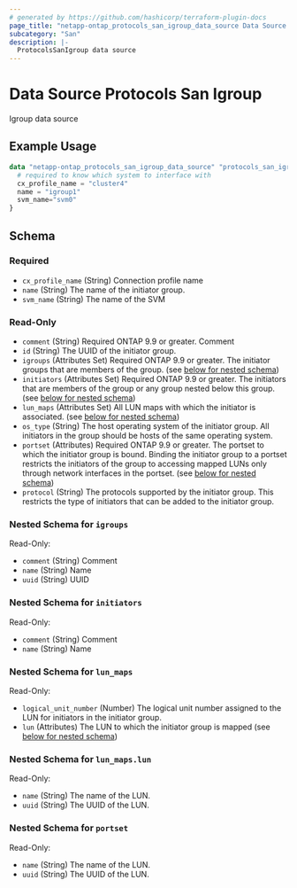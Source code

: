 ```yaml
---
# generated by https://github.com/hashicorp/terraform-plugin-docs
page_title: "netapp-ontap_protocols_san_igroup_data_source Data Source - terraform-provider-netapp-ontap"
subcategory: "San"
description: |-
  ProtocolsSanIgroup data source
---
```


# Data Source Protocols San Igroup

Igroup data source

## Example Usage
```terraform
data "netapp-ontap_protocols_san_igroup_data_source" "protocols_san_igroup" {
  # required to know which system to interface with
  cx_profile_name = "cluster4"
  name = "igroup1"
  svm_name="svm0"
}
```

<!-- schema generated by tfplugindocs -->
## Schema

### Required

- `cx_profile_name` (String) Connection profile name
- `name` (String) The name of the initiator group.
- `svm_name` (String) The name of the SVM

### Read-Only

- `comment` (String) Required ONTAP 9.9 or greater. Comment
- `id` (String) The UUID of the initiator group.
- `igroups` (Attributes Set) Required ONTAP 9.9 or greater. The initiator groups that are members of the group. (see [below for nested schema](#nestedatt--igroups))
- `initiators` (Attributes Set) Required ONTAP 9.9 or greater. The initiators that are members of the group or any group nested below this group. (see [below for nested schema](#nestedatt--initiators))
- `lun_maps` (Attributes Set) All LUN maps with which the initiator is associated. (see [below for nested schema](#nestedatt--lun_maps))
- `os_type` (String) The host operating system of the initiator group. All initiators in the group should be hosts of the same operating system.
- `portset` (Attributes) Required ONTAP 9.9 or greater. The portset to which the initiator group is bound. Binding the initiator group to a portset restricts the initiators of the group to accessing mapped LUNs only through network interfaces in the portset. (see [below for nested schema](#nestedatt--portset))
- `protocol` (String) The protocols supported by the initiator group. This restricts the type of initiators that can be added to the initiator group.

<a id="nestedatt--igroups"></a>
### Nested Schema for `igroups`

Read-Only:

- `comment` (String) Comment
- `name` (String) Name
- `uuid` (String) UUID


<a id="nestedatt--initiators"></a>
### Nested Schema for `initiators`

Read-Only:

- `comment` (String) Comment
- `name` (String) Name


<a id="nestedatt--lun_maps"></a>
### Nested Schema for `lun_maps`

Read-Only:

- `logical_unit_number` (Number) The logical unit number assigned to the LUN for initiators in the initiator group.
- `lun` (Attributes) The LUN to which the initiator group is mapped (see [below for nested schema](#nestedatt--lun_maps--lun))

<a id="nestedatt--lun_maps--lun"></a>
### Nested Schema for `lun_maps.lun`

Read-Only:

- `name` (String) The name of the LUN.
- `uuid` (String) The UUID of the LUN.



<a id="nestedatt--portset"></a>
### Nested Schema for `portset`

Read-Only:

- `name` (String) The name of the LUN.
- `uuid` (String) The UUID of the LUN.


